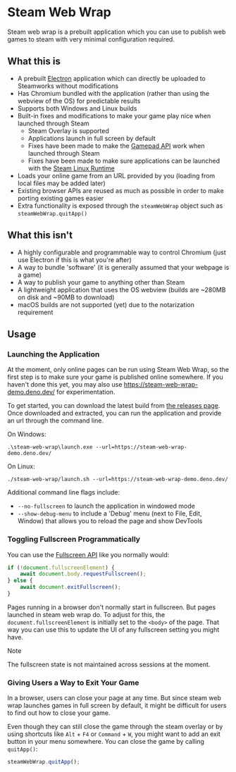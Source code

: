 # Steam Web Wrap

Steam web wrap is a prebuilt application which you can use to publish web games to steam with very minimal configuration required.

## What this is

- A prebuilt [Electron](https://www.electronjs.org/) application which can directly be uploaded to Steamworks without modifications
- Has Chromium bundled with the application (rather than using the webview of the OS) for predictable results
- Supports both Windows and Linux builds
- Built-in fixes and modifications to make your game play nice when launched through Steam
    - Steam Overlay is supported
    - Applications launch in full screen by default
    - Fixes have been made to make the [Gamepad API](https://developer.mozilla.org/en-US/docs/Web/API/Gamepad_API/Using_the_Gamepad_API) work when launched through Steam
    - Fixes have been made to make sure applications can be launched with the [Steam Linux Runtime](https://gitlab.steamos.cloud/steamrt/steam-runtime-tools/-/blob/main/docs/slr-for-game-developers.md)
- Loads your online game from an URL provided by you (loading from local files may be added later)
- Existing browser APIs are reused as much as possible in order to make porting existing games easier
- Extra functionality is exposed through the `steamWebWrap` object such as `steamWebWrap.quitApp()`

## What this isn't

- A highly configurable and programmable way to control Chromium (just use Electron if this is what you're after)
- A way to bundle 'software' (it is generally assumed that your webpage is a game)
- A way to publish your game to anything other than Steam
- A lightweight application that uses the OS webview (builds are ~280MB on disk and ~90MB to download)
- macOS builds are not supported (yet) due to the notarization requirement

## Usage

### Launching the Application

At the moment, only online pages can be run using Steam Web Wrap, so the first step is to make sure your game is published online somewhere. If you haven't done this yet, you may also use https://steam-web-wrap-demo.deno.dev/ for experimentation.

To get started, you can download the latest build from [the releases page](https://github.com/Pelican-Party/steam-web-wrap/releases). Once downloaded and extracted, you can run the application and provide an url through the command line.

On Windows:

```
.\steam-web-wrap\launch.exe --url=https://steam-web-wrap-demo.deno.dev/
```

On Linux:

```
./steam-web-wrap/launch.sh --url=https://steam-web-wrap-demo.deno.dev/
```

Additional command line flags include:

- `--no-fullscreen` to launch the application in windowed mode
- `--show-debug-menu` to include a 'Debug' menu (next to File, Edit, Window) that allows you to reload the page and show DevTools

### Toggling Fullscreen Programmatically

You can use the [Fullscreen API](https://developer.mozilla.org/en-US/docs/Web/API/Fullscreen_API) like you normally would:

```js
if (!document.fullscreenElement) {
	await document.body.requestFullscreen();
} else {
	await document.exitFullscreen();
}
```

Pages running in a browser don't normally start in fullscreen. But pages launched in steam web wrap do. To adjust for this, the `document.fullscreenElement` is initially set to the `<body>` of the page. That way you can use this to update the UI of any fullscreen setting you might have.

> [!NOTE]
> The fullscreen state is not maintained across sessions at the moment.

### Giving Users a Way to Exit Your Game

In a browser, users can close your page at any time. But since steam web wrap launches games in full screen by default, it might be difficult for users to find out how to close your game.

Even though they can still close the game through the steam overlay or by using shortcuts like `Alt` + `F4` or `Command` + `W`, you might want to add an exit button in your menu somewhere. You can close the game by calling `quitApp()`:

```js
steamWebWrap.quitApp();
```

